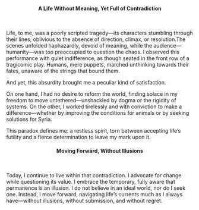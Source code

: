 <center><h4>A Life Without Meaning, Yet Full of Contradiction</h4></center>
<br/>

Life, to me, was a poorly scripted tragedy—its characters stumbling through their lines, oblivious to the absence of direction, climax, or resolution.The scenes unfolded haphazardly, devoid of meaning, while the audience—humanity—was too preoccupied to question the chaos. I observed this performance with quiet indifference, as though seated in the front row of a tragicomic play. Humans, mere puppets, marched unthinking towards their fates, unaware of the strings that bound them.

And yet, this absurdity brought me a peculiar kind of satisfaction.

On one hand, I had no desire to reform the world, finding solace in my freedom to move untethered—unshackled by dogma or the rigidity of systems. On the other, I worked tirelessly and with conviction to make a difference—whether by improving the conditions for animals or by seeking solutions for Syria.

This paradox defines me: a restless spirit, torn between accepting life’s futility and a fierce determination to leave my mark upon it.

<center><h4>Moving Forward, Without Illusions</h4></center>
<br/>

Today, I continue to live within that contradiction. I advocate for change while questioning its value. I embrace the temporary, fully aware that permanence is an illusion. I do not believe in an ideal world, nor do I seek one. Instead, I move forward, navigating life’s currents much as I always have—without illusions, without submission, and without regret.




